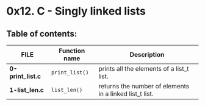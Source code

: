 # 0x12. C - Singly linked lists

## Table of contents:

|        FILE        | Function name  |                        Description                      |
| ------------------ | -------------- | ------------------------------------------------------- |
| **0-print_list.c** | `print_list()` | prints all the elements of a list_t list.               |
| **1-list_len.c**   | `list_len()`   | returns the number of elements in a linked list_t list. |

